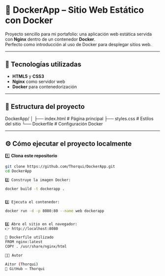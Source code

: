 # 🐳 DockerApp – Sitio Web Estático con Docker

Proyecto sencillo para mi portafolio: una aplicación web estática servida con **Nginx** dentro de un contenedor **Docker**.  
Perfecto como introducción al uso de Docker para desplegar sitios web.

---

## 🚀 Tecnologías utilizadas

- **HTML5** y **CSS3**
- **Nginx** como servidor web
- **Docker** para contenedorización

---

## 🧩 Estructura del proyecto

DockerApp/
│
├── index.html # Página principal
├── styles.css # Estilos del sitio
└── Dockerfile # Configuración Docker


---

## ⚙️ Cómo ejecutar el proyecto localmente 

1️⃣ **Clona este repositorio**
```bash
git clone https://github.com/Thorqui/DockerApp.git
cd DockerApp

2️⃣ Construye la imagen Docker:

docker build -t dockerapp .


3️⃣ Ejecuta el contenedor:

docker run -d -p 8080:80 --name web dockerapp


4️⃣ Abre el sitio en el navegador:
👉 http://localhost:8080

🧱 Dockerfile utilizado
FROM nginx:latest
COPY . /usr/share/nginx/html

👨‍💻 Autor

Aitor (Thorqui)
🔗 GitHub – Thorqui
